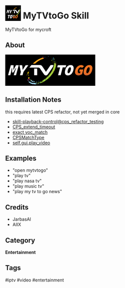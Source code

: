 # <img src='./res/MyTVToGo_icon_bg.png' card_color='#40DBB0' width='50' height='50' style='vertical-align:bottom'/> MyTVtoGo Skill

MyTVtoGo for mycroft


## About 

![](./res/MyTVToGo_bg.png)

## Installation Notes

this requires latest CPS refactor, not yet merged in core

- [skill-playback-control@cps_refactor_testing](https://github.com/JarbasAl/skill-playback-control/tree/cps_refactor_testing)
- [CPS_extend_timeout](https://github.com/MycroftAI/mycroft-core/pull/2666)
- [exact voc_match](https://github.com/MycroftAI/mycroft-core/pull/2675)
- [CPSMatchType](https://github.com/MycroftAI/mycroft-core/pull/2660)
- [self.gui.play_video](https://github.com/MycroftAI/mycroft-core/pull/2683)

## Examples 

* "open mytvtogo"
* "play tv"
* "play nasa tv"
* "play music tv"
* "play my tv to go news"

## Credits 
- JarbasAl
- AIIX 


## Category
**Entertainment**

## Tags
#iptv
#video
#entertainment